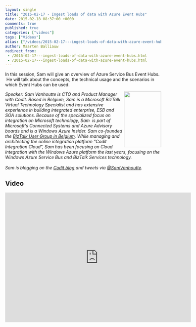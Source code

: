 ```yaml
---
layout: single
title: "2015-02-17 - Ingest loads of data with Azure Event Hubs"
date: 2015-02-18 08:37:00 +0000
comments: true
published: true
categories: ["videos"]
tags: ["Videos"]
alias: ["/videos/2015-02-17---ingest-loads-of-data-with-azure-event-hubs"]
author: Maarten Balliauw
redirect_from:
 - /2015-02-17---ingest-loads-of-data-with-azure-event-hubs.html
 - /2015-02-17---ingest-loads-of-data-with-azure-event-hubs.html
---
```


<p>In this session, Sam will give an overview of Azure Service Bus Event Hubs. &nbsp;He will talk about the concepts, the technical usage and the scenarios in which Event Hubs can be used.&nbsp;&nbsp;</p>
<p><em><img width="120" height="180" align="right" alt="" src="http://azug.be/assets/media/speakers/sam-vanhoutte.jpg">Speaker:&nbsp;Sam Vanhoutte is CTO and Product Manager with Codit. Based in Belgium, Sam is a Microsoft BizTalk Virtual Technology Specialist and has extensive experience in building integrated enterprise, ESB and SOA solutions. Because of the specialized focus on integration on Microsoft technology, Sam&nbsp; is part of Microsoft's Connected Systems and Azure Advisory boards and is a Windows Azure Insider. Sam co-founded the&nbsp;<a href="http://BizTalk User Group in Belgium">BizTalk User Group in Belgium</a>. While managing and architecting the online integration platform "Codit Integration Cloud", Sam has been focusing on Cloud integration with the Windows Azure platform the last years, focusing on the Windows Azure Service Bus and BizTalk Services technology.&nbsp;<br>&nbsp;<br>Sam is blogging on the&nbsp;<a href="http://lCodit blog">Codit blog</a>&nbsp;and tweets via&nbsp;<a href="mailto:h/@SamVanhoutte">@SamVanhoutte</a>.</em></p>

<h2>Video</h2>
<div>
				
				
				
<iframe width="600" height="420" src="http://www.youtube.com/embed/V0-0HPK4zoo?hd=1" frameborder="0" allowfullscreen=""></iframe>
				
</div>







